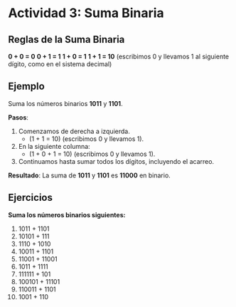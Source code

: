 # Actividad 3: Suma Binaria

## Reglas de la Suma Binaria

**0 + 0 = 0**
**0 + 1 = 1**
**1 + 0 = 1**
**1 + 1 = 10** (escribimos 0 y llevamos 1 al siguiente dígito, como en el sistema decimal)

## Ejemplo

Suma los números binarios **1011** y **1101**.

**Pasos**:

1. Comenzamos de derecha a izquierda.
   - \(1 + 1 = 10\) (escribimos 0 y llevamos 1).
2. En la siguiente columna:
   - \(1 + 0 + 1 = 10\) (escribimos 0 y llevamos 1).
3. Continuamos hasta sumar todos los dígitos, incluyendo el acarreo.

**Resultado**: La suma de **1011** y **1101** es **11000** en binario.

## Ejercicios

**Suma los números binarios siguientes:**

1. 1011 + 1101
2. 10101 + 111
3. 1110 + 1010
4. 10011 + 1101
5. 11001 + 11001
6. 1011 + 1111
7. 111111 + 101
8. 100101 + 11101
9. 110011 + 1101
10. 1001 + 110
